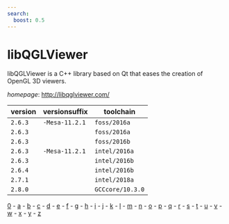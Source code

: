 ```yaml
---
search:
  boost: 0.5
---
```

# libQGLViewer

libQGLViewer is a C++ library based on Qt that eases the creation of OpenGL 3D viewers.

*homepage*: <http://libqglviewer.com/>

version | versionsuffix | toolchain
--------|---------------|----------
``2.6.3`` | ``-Mesa-11.2.1`` | ``foss/2016a``
``2.6.3`` |  | ``foss/2016a``
``2.6.3`` |  | ``foss/2016b``
``2.6.3`` | ``-Mesa-11.2.1`` | ``intel/2016a``
``2.6.3`` |  | ``intel/2016b``
``2.6.4`` |  | ``intel/2016b``
``2.7.1`` |  | ``intel/2018a``
``2.8.0`` |  | ``GCCcore/10.3.0``

[0](../0/index.md) - [a](../a/index.md) - [b](../b/index.md) - [c](../c/index.md) - [d](../d/index.md) - [e](../e/index.md) - [f](../f/index.md) - [g](../g/index.md) - [h](../h/index.md) - [i](../i/index.md) - [j](../j/index.md) - [k](../k/index.md) - [l](../l/index.md) - [m](../m/index.md) - [n](../n/index.md) - [o](../o/index.md) - [p](../p/index.md) - [q](../q/index.md) - [r](../r/index.md) - [s](../s/index.md) - [t](../t/index.md) - [u](../u/index.md) - [v](../v/index.md) - [w](../w/index.md) - [x](../x/index.md) - [y](../y/index.md) - [z](../z/index.md)

